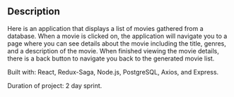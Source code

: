 ## Description

Here is an application that displays a list of movies gathered from a database. When a movie is clicked on, the application will navigate you to a page where you can see details about the movie including the title, genres, and a description of the movie. When finished viewing the movie details, there is a back button to navigate you back to the generated movie list.

Built with: React, Redux-Saga, Node.js, PostgreSQL, Axios, and Express.

Duration of project: 2 day sprint.


